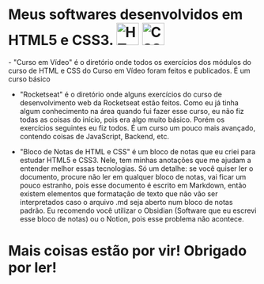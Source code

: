 <h1>Meus softwares desenvolvidos em HTML5 e CSS3. <img src="https://skillicons.dev/icons?i=html" height="45" alt="HTML logo"> <img src="https://skillicons.dev/icons?i=css" height="45" alt="CSS logo"></h1>
- "Curso em Vídeo" é o diretório onde todos os exercícios dos módulos do curso de HTML e CSS do Curso em Vídeo foram feitos e publicados. É um curso básico

- "Rocketseat" é o diretório onde alguns exercícios do curso de desenvolvimento web da Rocketseat estão feitos. Como eu já tinha algum conhecimento na área quando fui fazer esse curso, eu não fiz todas as coisas do início, pois era algo muito básico. Porém os exercícios seguintes eu fiz todos. É um curso um pouco mais avançado, contendo coisas de JavaScript, Backend, etc.

- "Bloco de Notas de HTML e CSS" é um bloco de notas que eu criei para estudar HTML5 e CSS3. Nele, tem minhas anotações que me ajudam a entender melhor essas tecnologias. Só um detalhe: se você quiser ler o documento, procure não ler em qualquer bloco de notas, vai ficar um pouco estranho, pois esse documento é escrito em Markdown, então existem elementos que formatação de texto que não vão ser interpretados caso o arquivo .md seja aberto num bloco de notas padrão. Eu recomendo você utilizar o Obsidian (Software que eu escrevi esse bloco de notas) ou o Notion, pois esse problema não acontece.

<h1>Mais coisas estão por vir! Obrigado por ler!</h1>
